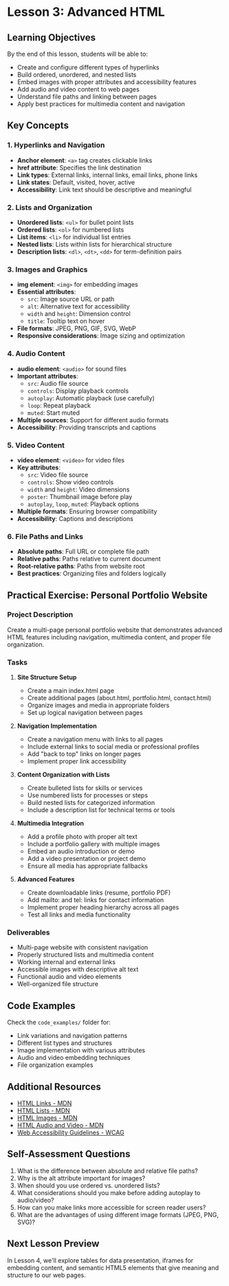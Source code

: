 # Lesson 3: Advanced HTML

## Learning Objectives
By the end of this lesson, students will be able to:
- Create and configure different types of hyperlinks
- Build ordered, unordered, and nested lists
- Embed images with proper attributes and accessibility features
- Add audio and video content to web pages
- Understand file paths and linking between pages
- Apply best practices for multimedia content and navigation

## Key Concepts

### 1. Hyperlinks and Navigation
- **Anchor element**: `<a>` tag creates clickable links
- **href attribute**: Specifies the link destination
- **Link types**: External links, internal links, email links, phone links
- **Link states**: Default, visited, hover, active
- **Accessibility**: Link text should be descriptive and meaningful

### 2. Lists and Organization
- **Unordered lists**: `<ul>` for bullet point lists
- **Ordered lists**: `<ol>` for numbered lists
- **List items**: `<li>` for individual list entries
- **Nested lists**: Lists within lists for hierarchical structure
- **Description lists**: `<dl>`, `<dt>`, `<dd>` for term-definition pairs

### 3. Images and Graphics
- **img element**: `<img>` for embedding images
- **Essential attributes**:
  - `src`: Image source URL or path
  - `alt`: Alternative text for accessibility
  - `width` and `height`: Dimension control
  - `title`: Tooltip text on hover
- **File formats**: JPEG, PNG, GIF, SVG, WebP
- **Responsive considerations**: Image sizing and optimization

### 4. Audio Content
- **audio element**: `<audio>` for sound files
- **Important attributes**:
  - `src`: Audio file source
  - `controls`: Display playback controls
  - `autoplay`: Automatic playback (use carefully)
  - `loop`: Repeat playback
  - `muted`: Start muted
- **Multiple sources**: Support for different audio formats
- **Accessibility**: Providing transcripts and captions

### 5. Video Content
- **video element**: `<video>` for video files
- **Key attributes**:
  - `src`: Video file source
  - `controls`: Show video controls
  - `width` and `height`: Video dimensions
  - `poster`: Thumbnail image before play
  - `autoplay`, `loop`, `muted`: Playback options
- **Multiple formats**: Ensuring browser compatibility
- **Accessibility**: Captions and descriptions

### 6. File Paths and Links
- **Absolute paths**: Full URL or complete file path
- **Relative paths**: Paths relative to current document
- **Root-relative paths**: Paths from website root
- **Best practices**: Organizing files and folders logically

## Practical Exercise: Personal Portfolio Website

### Project Description
Create a multi-page personal portfolio website that demonstrates advanced HTML features including navigation, multimedia content, and proper file organization.

### Tasks
1. **Site Structure Setup**
   - Create a main index.html page
   - Create additional pages (about.html, portfolio.html, contact.html)
   - Organize images and media in appropriate folders
   - Set up logical navigation between pages

2. **Navigation Implementation**
   - Create a navigation menu with links to all pages
   - Include external links to social media or professional profiles
   - Add "back to top" links on longer pages
   - Implement proper link accessibility

3. **Content Organization with Lists**
   - Create bulleted lists for skills or services
   - Use numbered lists for processes or steps
   - Build nested lists for categorized information
   - Include a description list for technical terms or tools

4. **Multimedia Integration**
   - Add a profile photo with proper alt text
   - Include a portfolio gallery with multiple images
   - Embed an audio introduction or demo
   - Add a video presentation or project demo
   - Ensure all media has appropriate fallbacks

5. **Advanced Features**
   - Create downloadable links (resume, portfolio PDF)
   - Add mailto: and tel: links for contact information
   - Implement proper heading hierarchy across all pages
   - Test all links and media functionality

### Deliverables
- Multi-page website with consistent navigation
- Properly structured lists and multimedia content
- Working internal and external links
- Accessible images with descriptive alt text
- Functional audio and video elements
- Well-organized file structure

## Code Examples
Check the `code_examples/` folder for:
- Link variations and navigation patterns
- Different list types and structures
- Image implementation with various attributes
- Audio and video embedding techniques
- File organization examples

## Additional Resources
- [HTML Links - MDN](https://developer.mozilla.org/en-US/docs/Learn/HTML/Introduction_to_HTML/Creating_hyperlinks)
- [HTML Lists - MDN](https://developer.mozilla.org/en-US/docs/Web/HTML/Element/ul)
- [HTML Images - MDN](https://developer.mozilla.org/en-US/docs/Web/HTML/Element/img)
- [HTML Audio and Video - MDN](https://developer.mozilla.org/en-US/docs/Learn/HTML/Multimedia_and_embedding/Video_and_audio_content)
- [Web Accessibility Guidelines - WCAG](https://www.w3.org/WAI/WCAG21/quickref/)

## Self-Assessment Questions
1. What is the difference between absolute and relative file paths?
2. Why is the alt attribute important for images?
3. When should you use ordered vs. unordered lists?
4. What considerations should you make before adding autoplay to audio/video?
5. How can you make links more accessible for screen reader users?
6. What are the advantages of using different image formats (JPEG, PNG, SVG)?

## Next Lesson Preview
In Lesson 4, we'll explore tables for data presentation, iframes for embedding content, and semantic HTML5 elements that give meaning and structure to our web pages.
